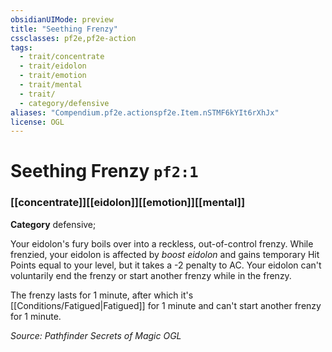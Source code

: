 ```yaml
---
obsidianUIMode: preview
title: "Seething Frenzy"
cssclasses: pf2e,pf2e-action
tags:
  - trait/concentrate
  - trait/eidolon
  - trait/emotion
  - trait/mental
  - trait/
  - category/defensive
aliases: "Compendium.pf2e.actionspf2e.Item.nSTMF6kYIt6rXhJx"
license: OGL
---
```

# Seething Frenzy `pf2:1`

### [[concentrate]][[eidolon]][[emotion]][[mental]]

**Category** defensive; 




Your eidolon's fury boils over into a reckless, out-of-control frenzy. While frenzied, your eidolon is affected by _boost eidolon_ and gains temporary Hit Points equal to your level, but it takes a -2 penalty to AC. Your eidolon can't voluntarily end the frenzy or start another frenzy while in the frenzy.

The frenzy lasts for 1 minute, after which it's [[Conditions/Fatigued|Fatigued]] for 1 minute and can't start another frenzy for 1 minute.

*Source: Pathfinder Secrets of Magic*
*OGL*